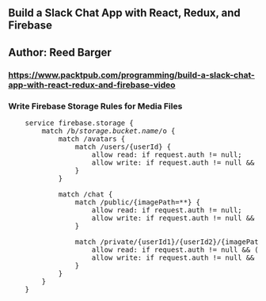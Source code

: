 ## Build a Slack Chat App with React, Redux, and Firebase
## Author: Reed Barger
### https://www.packtpub.com/programming/build-a-slack-chat-app-with-react-redux-and-firebase-video

### Write Firebase Storage Rules for Media Files
<pre>
    service firebase.storage {
        match /b/<i>storage.bucket.name</i>/o {
            match /avatars {
                match /users/{userId} {
                    allow read: if request.auth != null;
                    allow write: if request.auth != null && request.auth.uid == userId && request.resource.contentType.matches('image/.*') && request.resource.size < 1 * 1024 * 1024;
                }
            }

            match /chat {
                match /public/{imagePath=**} {
                    allow read: if request.auth != null;
                    allow write: if request.auth != null && request.resource.contentType.matches('image/.*') && request.resource.size < 1 * 1024 * 1024;
                }

                match /private/{userId1}/{userId2}/{imagePath=**} {
                    allow read: if request.auth != null && (request.auth.uid == userId1 || request.auth.uid == userId2);
                    allow write: if request.auth != null && (request.auth.uid == userId1 || request.auth.uid == userId2) && request.resource.contentType.matches('image/.*') && request.resource.size < 1 * 1024 * 1024;
                }
            }
        }
    }
</pre>